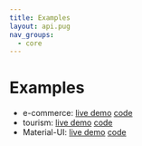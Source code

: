 ```yaml
---
title: Examples
layout: api.pug
nav_groups:
  - core
---
```

# Examples

* e-commerce: [live demo](examples/e-commerce/index.html) [code](https://github.com/algolia/instantsearch.js/tree/v2/docgen/src/examples/e-commerce)
* tourism: [live demo](examples/tourism/index.html) [code](https://github.com/algolia/instantsearch.js/tree/v2/docgen/src/examples/tourism)
* Material-UI: [live demo](examples/material-ui/index.html) [code](https://github.com/algolia/instantsearch.js/tree/v2/docgen/src/examples/material-ui)
